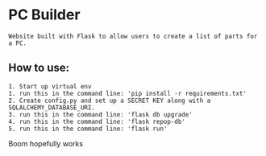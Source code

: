 # PC Builder
	Website built with Flask to allow users to create a list of parts for a PC.

## How to use: 
	1. Start up virtual env
 	1. run this in the command line: 'pip install -r requirements.txt'
 	2. Create config.py and set up a SECRET KEY along with a SQLALCHEMY_DATABASE_URI.
	3. run this in the command line: 'flask db upgrade'
 	4. run this in the command line: 'flask repop-db'
	5. run this in the command line: 'flask run'
 Boom hopefully works

